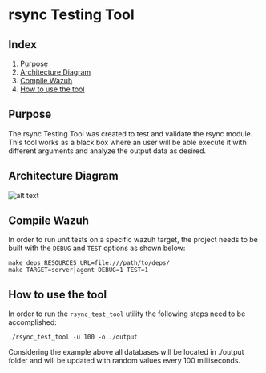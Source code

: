 # rsync Testing Tool
## Index
1. [Purpose](#purpose)
2. [Architecture Diagram](#architecture-diagram)
3. [Compile Wazuh](#compile-wazuh)
4. [How to use the tool](#how-to-use-the-tool)

## Purpose
The rsync Testing Tool was created to test and validate the rsync module. This tool works as a black box where an user will be able execute it with different arguments and analyze the output data as desired.

## Architecture Diagram

![alt text](../images/rsyncTestToolArchDiagram.png)

## Compile Wazuh
In order to run unit tests on a specific wazuh target, the project needs to be built with the `DEBUG` and `TEST` options as shown below:
```
make deps RESOURCES_URL=file:///path/to/deps/
make TARGET=server|agent DEBUG=1 TEST=1
```

## How to use the tool
In order to run the `rsync_test_tool` utility the following steps need to be accomplished:
```
./rsync_test_tool -u 100 -o ./output
```
Considering the example above all databases will be located in ./output folder and will be updated with random values every 100 milliseconds.

